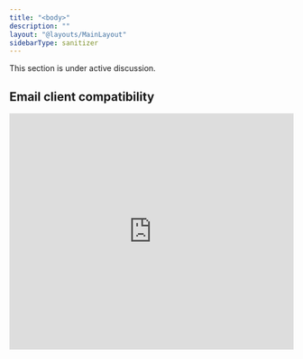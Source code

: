 ```yaml
---
title: "<body>"
description: ""
layout: "@layouts/MainLayout"
sidebarType: sanitizer
---
```


This section is under active discussion.

## Email client compatibility

<iframe title="Can I email… &lt;body&gt; element" src="https://embed.caniemail.com/html-body/" width="640" height="420" style="width:100%; max-width:40rem; height:26.25rem; border:none;" loading="lazy"></iframe>